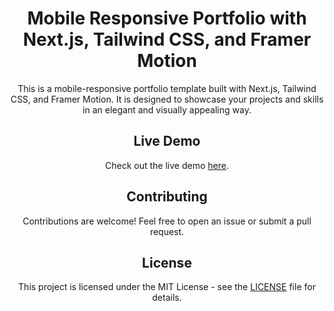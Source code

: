 <h1 align="center">Mobile Responsive Portfolio with Next.js, Tailwind CSS, and Framer Motion</h1>

<p align="center">This is a mobile-responsive portfolio template built with Next.js, Tailwind CSS, and Framer Motion. It is designed to showcase your projects and skills in an elegant and visually appealing way.</p>

<h2 align="center">Live Demo</h2>

<p align="center">Check out the live demo <a href="https://saurabhs-portfolio.vercel.app/">here</a>.</p>

<h2 align="center">Contributing</h2>

<p align="center">Contributions are welcome! Feel free to open an issue or submit a pull request.</p>

<h2 align="center">License</h2>

<p align="center">This project is licensed under the MIT License - see the <a href="LICENSE">LICENSE</a> file for details.</p>




